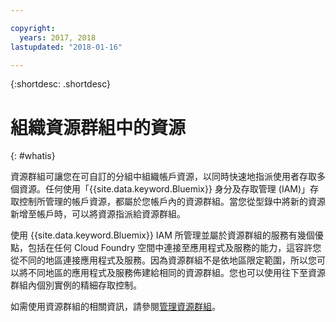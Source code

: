 ```yaml
---

copyright:
  years: 2017, 2018
lastupdated: "2018-01-16"

---
```


{:shortdesc: .shortdesc}

# 組織資源群組中的資源
{: #whatis}

資源群組可讓您在可自訂的分組中組織帳戶資源，以同時快速地指派使用者存取多個資源。任何使用「{{site.data.keyword.Bluemix}} 身分及存取管理 (IAM)」存取控制所管理的帳戶資源，都屬於您帳戶內的資源群組。當您從型錄中將新的資源新增至帳戶時，可以將資源指派給資源群組。

使用 {{site.data.keyword.Bluemix}} IAM 所管理並屬於資源群組的服務有幾個優點，包括在任何 Cloud Foundry 空間中連接至應用程式及服務的能力，這容許您從不同的地區連接應用程式及服務。因為資源群組不是依地區限定範圍，所以您可以將不同地區的應用程式及服務佈建給相同的資源群組。您也可以使用往下至資源群組內個別實例的精細存取控制。

如需使用資源群組的相關資訊，請參閱[管理資源群組](/docs/account/resourcegroups.html)。
